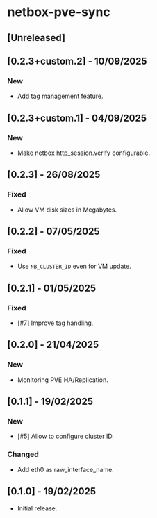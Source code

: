 # netbox-pve-sync

## [Unreleased]

## [0.2.3+custom.2] - 10/09/2025

### New

- Add tag management feature.

## [0.2.3+custom.1] - 04/09/2025

### New

- Make netbox http_session.verify configurable.

## [0.2.3] - 26/08/2025

### Fixed

- Allow VM disk sizes in Megabytes.

## [0.2.2] - 07/05/2025

### Fixed

- Use `NB_CLUSTER_ID` even for VM update.

## [0.2.1] - 01/05/2025

### Fixed

- [#7] Improve tag handling.

## [0.2.0] - 21/04/2025

### New

- Monitoring PVE HA/Replication.

## [0.1.1] - 19/02/2025

### New

- [#5] Allow to configure cluster ID.

### Changed

- Add eth0 as raw_interface_name.

## [0.1.0] - 19/02/2025

- Initial release.